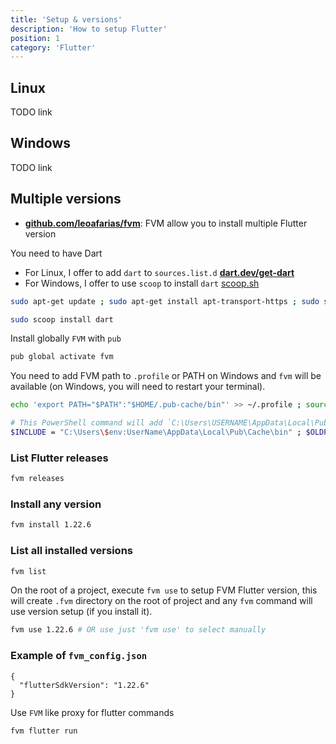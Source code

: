 ```yaml
---
title: 'Setup & versions'
description: 'How to setup Flutter'
position: 1
category: 'Flutter'
---
```


## Linux

TODO link

## Windows

TODO link

## Multiple versions

- [**github.com/leoafarias/fvm**](https://github.com/leoafarias/fvm): FVM allow you to install multiple Flutter version

You need to have Dart

- For Linux, I offer to add `dart` to `sources.list.d` [**dart.dev/get-dart**](https://dart.dev/get-dart)
- For Windows, I offer to use `scoop` to install `dart` [scoop.sh](https://scoop.sh)

<code-group>
  <code-block label="Linux" active>

  ```bash
  sudo apt-get update ; sudo apt-get install apt-transport-https ; sudo sh -c 'wget -qO- https://dl-ssl.google.com/linux/linux_signing_key.pub | apt-key add -' ; sudo sh -c 'wget -qO- https://storage.googleapis.com/download.dartlang.org/linux/debian/dart_stable.list > /etc/apt/sources.list.d/dart_stable.list' ; sudo apt-get update ; sudo apt-get install dart ; echo 'export PATH="$PATH:/usr/lib/dart/bin"' >> ~/.profile ; source ~/.profile
  ```

  </code-block>
  <code-block label="Windows">

  ```bash
  sudo scoop install dart
  ```

  </code-block>
</code-group>

Install globally `FVM` with `pub`

```bash
pub global activate fvm
```

You need to add FVM path to `.profile` or PATH on Windows and `fvm` will be available (on Windows, you will need to restart your terminal).

<code-group>
  <code-block label="Linux" active>

  ```bash
  echo 'export PATH="$PATH":"$HOME/.pub-cache/bin"' >> ~/.profile ; source ~/.profile
  ```

  </code-block>
  <code-block label="Windows">

  ```bash
  # This PowerShell command will add `C:\Users\USERNAME\AppData\Local\Pub\Cache\bin` to user `Path` in Windows environement variables. You have to restart your current terminal.
  $INCLUDE = "C:\Users\$env:UserName\AppData\Local\Pub\Cache\bin" ; $OLDPATH = [System.Environment]::GetEnvironmentVariable('PATH','user') ; $NEWPATH = "$OLDPATH;$INCLUDE" ; [Environment]::SetEnvironmentVariable("PATH", "$NEWPATH", "user")
  ```

  </code-block>
</code-group>

### List Flutter releases

```bash
fvm releases
```

### Install any version

```bash
fvm install 1.22.6
```

### List all installed versions

```bash
fvm list
```

On the root of a project, execute `fvm use` to setup FVM Flutter version, this will create `.fvm` directory on the root of project and any `fvm` command will use version setup (if you install it).

```bash
fvm use 1.22.6 # OR use just 'fvm use' to select manually
```

### Example of `fvm_config.json`

```json[.fvm/fvm_config.json]
{
  "flutterSdkVersion": "1.22.6"
}
```

Use `FVM` like proxy for flutter commands

```bash
fvm flutter run
```
